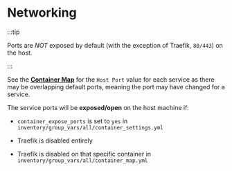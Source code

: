 # Networking

:::tip

Ports are _NOT_ exposed by default (with the exception of Traefik, `80/443`) on the host.

:::

See the **[Container Map](../container-map.md)** for the `Host Port` value for each service as there may be overlapping default ports, meaning the port may have changed for a service.

The service ports will be **exposed/open** on the host machine if:

* `container_expose_ports` is set to `yes` in `inventory/group_vars/all/container_settings.yml`

* Traefik is disabled entirely

* Traefik is disabled on that specific container in `inventory/group_vars/all/container_map.yml`
